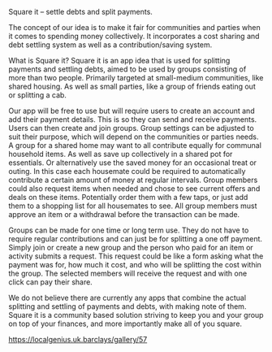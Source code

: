 
Square it – settle debts and split payments.


The concept of our idea is to make it fair for communities and parties when it comes to spending money collectively. It incorporates a cost sharing and debt settling system as well as a contribution/saving system. 
 
 What is Square it?
 Square it is an app idea that is used for splitting payments and settling debts, aimed to be used by groups consisting of more than two people. Primarily targeted at small-medium communities, like shared housing. As well as small parties, like a group of friends eating out or splitting a cab. 
 
 Our app will be free to use but will require users to create an account and add their payment details. This is so they can send and receive payments. 
 Users can then create and join groups. Group settings can be adjusted to suit their purpose, which will depend on the communities or parties needs. 
 A group for a shared home may want to all contribute equally for communal household items. As well as save up collectively in a shared pot for essentials. Or alternatively use the saved money for an occasional treat or outing. In this case each housemate could be required to automatically contribute a certain amount of money at regular intervals. 
 Group members could also request items when needed and chose to see current offers and deals on these items. Potentially order them with a few taps, or just add them to a shopping list for all housemates to see. All group members must approve an item or a withdrawal before the transaction can be made.
 
 Groups can be made for one time or long term use. They do not have to require regular contributions and can just be for splitting a one off payment. Simply join or create a new group and the person who paid for an item or activity submits a request. This request could be like a form asking what the payment was for, how much it cost, and who will be splitting the cost within the group. The selected members will receive the request and with one click can pay their share. 
 
 We do not believe there are currently any apps that combine the actual splitting and settling of payments and debts, with making note of them. Square it is a community based solution striving to keep you and your group on top of your finances, and more importantly make all of you square.
 
https://localgenius.uk.barclays/gallery/57
